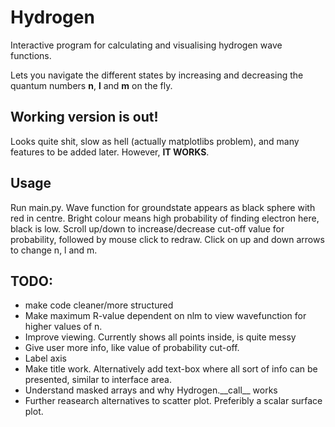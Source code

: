# Hydrogen
Interactive program for calculating and visualising hydrogen wave functions.

Lets you navigate the different states by increasing and decreasing the quantum numbers **n**, **l** and **m** on the fly.

## Working version is out!
Looks quite shit, slow as hell (actually matplotlibs problem), and many features to be added later. However, **IT WORKS**.

## Usage
Run main.py. Wave function for groundstate appears as black sphere with red in centre. Bright colour means high probability of finding electron here, black is low. Scroll up/down to increase/decrease cut-off value for probability, followed by mouse click to redraw. Click on up and down arrows to change n, l and m.

## TODO:
- make code cleaner/more structured
- Make maximum R-value dependent on nlm to view wavefunction for higher values of n.
- Improve viewing. Currently shows all points inside, is quite messy
- Give user more info, like value of probability cut-off.
- Label axis
- Make title work. Alternatively add text-box where all sort of info can be presented, similar to interface area.
- Understand masked arrays and why Hydrogen.\_\_call__ works
- Further reasearch alternatives to scatter plot. Preferibly a scalar surface plot.